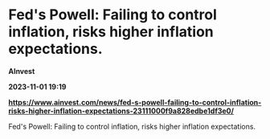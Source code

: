 # Fed's Powell: Failing to control inflation, risks higher inflation expectations.
**AInvest**

**2023-11-01 19:19**

**https://www.ainvest.com/news/fed-s-powell-failing-to-control-inflation-risks-higher-inflation-expectations-23111000f9a828edbe1df3e0/**

Fed's Powell: Failing to control inflation, risks higher inflation expectations.